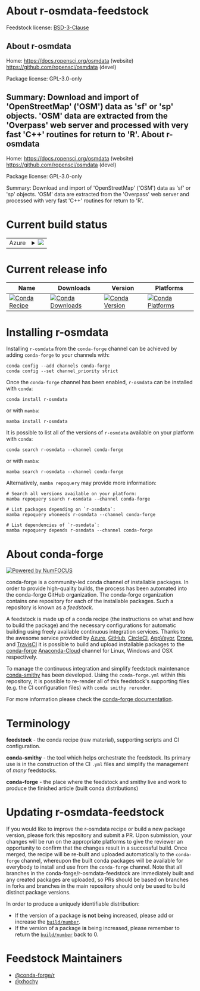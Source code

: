 About r-osmdata-feedstock
=========================

Feedstock license: [BSD-3-Clause](https://github.com/conda-forge/r-osmdata-feedstock/blob/main/LICENSE.txt)

About r-osmdata
---------------

Home: https://docs.ropensci.org/osmdata (website) https://github.com/ropensci/osmdata (devel)

Package license: GPL-3.0-only

Summary: Download and import of 'OpenStreetMap' ('OSM') data as 'sf' or 'sp' objects.  'OSM' data are extracted from the 'Overpass' web server and processed with very fast 'C++' routines for return to 'R'.
About r-osmdata
---------------

Home: https://docs.ropensci.org/osmdata (website) https://github.com/ropensci/osmdata (devel)

Package license: GPL-3.0-only

Summary: Download and import of 'OpenStreetMap' ('OSM') data as 'sf' or 'sp' objects.  'OSM' data are extracted from the 'Overpass' web server and processed with very fast 'C++' routines for return to 'R'.

Current build status
====================


<table>
    
  <tr>
    <td>Azure</td>
    <td>
      <details>
        <summary>
          <a href="https://dev.azure.com/conda-forge/feedstock-builds/_build/latest?definitionId=9172&branchName=main">
            <img src="https://dev.azure.com/conda-forge/feedstock-builds/_apis/build/status/r-osmdata-feedstock?branchName=main">
          </a>
        </summary>
        <table>
          <thead><tr><th>Variant</th><th>Status</th></tr></thead>
          <tbody><tr>
              <td>linux_64_r_base4.2</td>
              <td>
                <a href="https://dev.azure.com/conda-forge/feedstock-builds/_build/latest?definitionId=9172&branchName=main">
                  <img src="https://dev.azure.com/conda-forge/feedstock-builds/_apis/build/status/r-osmdata-feedstock?branchName=main&jobName=linux&configuration=linux%20linux_64_r_base4.2" alt="variant">
                </a>
              </td>
            </tr><tr>
              <td>linux_64_r_base4.3</td>
              <td>
                <a href="https://dev.azure.com/conda-forge/feedstock-builds/_build/latest?definitionId=9172&branchName=main">
                  <img src="https://dev.azure.com/conda-forge/feedstock-builds/_apis/build/status/r-osmdata-feedstock?branchName=main&jobName=linux&configuration=linux%20linux_64_r_base4.3" alt="variant">
                </a>
              </td>
            </tr><tr>
              <td>osx_64_r_base4.2</td>
              <td>
                <a href="https://dev.azure.com/conda-forge/feedstock-builds/_build/latest?definitionId=9172&branchName=main">
                  <img src="https://dev.azure.com/conda-forge/feedstock-builds/_apis/build/status/r-osmdata-feedstock?branchName=main&jobName=osx&configuration=osx%20osx_64_r_base4.2" alt="variant">
                </a>
              </td>
            </tr><tr>
              <td>osx_64_r_base4.3</td>
              <td>
                <a href="https://dev.azure.com/conda-forge/feedstock-builds/_build/latest?definitionId=9172&branchName=main">
                  <img src="https://dev.azure.com/conda-forge/feedstock-builds/_apis/build/status/r-osmdata-feedstock?branchName=main&jobName=osx&configuration=osx%20osx_64_r_base4.3" alt="variant">
                </a>
              </td>
            </tr><tr>
              <td>win_64</td>
              <td>
                <a href="https://dev.azure.com/conda-forge/feedstock-builds/_build/latest?definitionId=9172&branchName=main">
                  <img src="https://dev.azure.com/conda-forge/feedstock-builds/_apis/build/status/r-osmdata-feedstock?branchName=main&jobName=win&configuration=win%20win_64_" alt="variant">
                </a>
              </td>
            </tr>
          </tbody>
        </table>
      </details>
    </td>
  </tr>
</table>

Current release info
====================

| Name | Downloads | Version | Platforms |
| --- | --- | --- | --- |
| [![Conda Recipe](https://img.shields.io/badge/recipe-r--osmdata-green.svg)](https://anaconda.org/conda-forge/r-osmdata) | [![Conda Downloads](https://img.shields.io/conda/dn/conda-forge/r-osmdata.svg)](https://anaconda.org/conda-forge/r-osmdata) | [![Conda Version](https://img.shields.io/conda/vn/conda-forge/r-osmdata.svg)](https://anaconda.org/conda-forge/r-osmdata) | [![Conda Platforms](https://img.shields.io/conda/pn/conda-forge/r-osmdata.svg)](https://anaconda.org/conda-forge/r-osmdata) |

Installing r-osmdata
====================

Installing `r-osmdata` from the `conda-forge` channel can be achieved by adding `conda-forge` to your channels with:

```
conda config --add channels conda-forge
conda config --set channel_priority strict
```

Once the `conda-forge` channel has been enabled, `r-osmdata` can be installed with `conda`:

```
conda install r-osmdata
```

or with `mamba`:

```
mamba install r-osmdata
```

It is possible to list all of the versions of `r-osmdata` available on your platform with `conda`:

```
conda search r-osmdata --channel conda-forge
```

or with `mamba`:

```
mamba search r-osmdata --channel conda-forge
```

Alternatively, `mamba repoquery` may provide more information:

```
# Search all versions available on your platform:
mamba repoquery search r-osmdata --channel conda-forge

# List packages depending on `r-osmdata`:
mamba repoquery whoneeds r-osmdata --channel conda-forge

# List dependencies of `r-osmdata`:
mamba repoquery depends r-osmdata --channel conda-forge
```


About conda-forge
=================

[![Powered by
NumFOCUS](https://img.shields.io/badge/powered%20by-NumFOCUS-orange.svg?style=flat&colorA=E1523D&colorB=007D8A)](https://numfocus.org)

conda-forge is a community-led conda channel of installable packages.
In order to provide high-quality builds, the process has been automated into the
conda-forge GitHub organization. The conda-forge organization contains one repository
for each of the installable packages. Such a repository is known as a *feedstock*.

A feedstock is made up of a conda recipe (the instructions on what and how to build
the package) and the necessary configurations for automatic building using freely
available continuous integration services. Thanks to the awesome service provided by
[Azure](https://azure.microsoft.com/en-us/services/devops/), [GitHub](https://github.com/),
[CircleCI](https://circleci.com/), [AppVeyor](https://www.appveyor.com/),
[Drone](https://cloud.drone.io/welcome), and [TravisCI](https://travis-ci.com/)
it is possible to build and upload installable packages to the
[conda-forge](https://anaconda.org/conda-forge) [Anaconda-Cloud](https://anaconda.org/)
channel for Linux, Windows and OSX respectively.

To manage the continuous integration and simplify feedstock maintenance
[conda-smithy](https://github.com/conda-forge/conda-smithy) has been developed.
Using the ``conda-forge.yml`` within this repository, it is possible to re-render all of
this feedstock's supporting files (e.g. the CI configuration files) with ``conda smithy rerender``.

For more information please check the [conda-forge documentation](https://conda-forge.org/docs/).

Terminology
===========

**feedstock** - the conda recipe (raw material), supporting scripts and CI configuration.

**conda-smithy** - the tool which helps orchestrate the feedstock.
                   Its primary use is in the construction of the CI ``.yml`` files
                   and simplify the management of *many* feedstocks.

**conda-forge** - the place where the feedstock and smithy live and work to
                  produce the finished article (built conda distributions)


Updating r-osmdata-feedstock
============================

If you would like to improve the r-osmdata recipe or build a new
package version, please fork this repository and submit a PR. Upon submission,
your changes will be run on the appropriate platforms to give the reviewer an
opportunity to confirm that the changes result in a successful build. Once
merged, the recipe will be re-built and uploaded automatically to the
`conda-forge` channel, whereupon the built conda packages will be available for
everybody to install and use from the `conda-forge` channel.
Note that all branches in the conda-forge/r-osmdata-feedstock are
immediately built and any created packages are uploaded, so PRs should be based
on branches in forks and branches in the main repository should only be used to
build distinct package versions.

In order to produce a uniquely identifiable distribution:
 * If the version of a package **is not** being increased, please add or increase
   the [``build/number``](https://docs.conda.io/projects/conda-build/en/latest/resources/define-metadata.html#build-number-and-string).
 * If the version of a package **is** being increased, please remember to return
   the [``build/number``](https://docs.conda.io/projects/conda-build/en/latest/resources/define-metadata.html#build-number-and-string)
   back to 0.

Feedstock Maintainers
=====================

* [@conda-forge/r](https://github.com/conda-forge/r/)
* [@xhochy](https://github.com/xhochy/)


